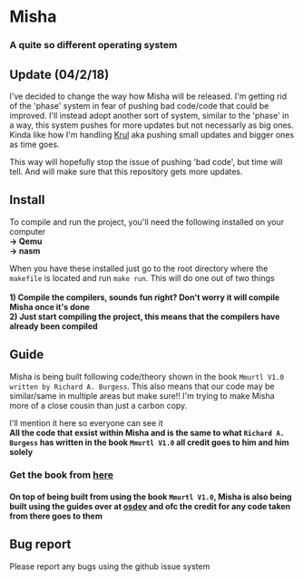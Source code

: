 # Misha
### A quite so different operating system

## Update (04/2/18)
I've decided to change the way how Misha will be released. I'm getting rid of the 'phase' system in fear of pushing bad code/code that could be improved. I'll instead adopt another sort of system, similar to the 'phase' in a way, this system pushes for more updates but not necessarly as big ones. Kinda like how I'm handling [Krul](https://github.com/WeeLonelySoul/Krul) aka pushing small updates and bigger ones as time goes.

This way will hopefully stop the issue of pushing 'bad code', but time will tell. And will make sure that this repository gets more updates.

## Install
To compile and run the project, you'll need the following installed on your computer <br>
**-> Qemu** <br>
**-> nasm** <br>

When you have these installed just go to the root directory where the `makefile` is located and run `make run`. This will do one out of two things<br><br>
**1) Compile the compilers, sounds fun right? Don't worry it will compile Misha once it's done**<br>
**2) Just start compiling the project, this means that the compilers have already been compiled**<br>


## Guide
Misha is being built following code/theory shown in the book `Mmurtl V1.0 written by Richard A. Burgess`.
This also means that our code may be similar/same in multiple areas but make sure!! I'm trying to make Misha more of a close cousin than just a carbon copy.

I'll mention it here so everyone can see it <br>
**All the code that exsist within Misha and is the same to what `Richard A. Burgess` has written in the book `Mmurtl V1.0` all  credit goes to him and him solely**
### Get the book from [here](https://www.amazon.com/gp/product/1588530000/ref=oh_aui_detailpage_o01_s00?ie=UTF8&psc=1)

#### On top of being built from using the book `Mmurtl V1.0`, Misha is also being built using the guides over at [osdev](https://wiki.osdev.org/Main_Page) and ofc the credit for any code taken from there goes to them

## Bug report
Please report any bugs using the github issue system

